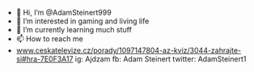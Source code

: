 - 👋 Hi, I’m @AdamSteinert999
- 👀 I’m interested in gaming and living life 
- 🌱 I’m currently learning much stuff
- 📫 How to reach me 
- www.ceskatelevize.cz/porady/1097147804-az-kviz/3044-zahrajte-si#hra-7E0F3A17
ig: Ajdzam
fb: Adam Steinert
twitter: AdamSteinert1

<!---
AdamSteinert999/AdamSteinert999 is a ✨ special ✨ repository because its `README.md` (this file) appears on your GitHub profile.
You can click the Preview link to take a look at your changes.
--->
